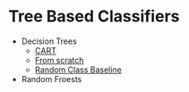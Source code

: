 # Tree Based Classifiers

* Decision Trees
  * [CART](https://www.stat.wisc.edu/~loh/treeprogs/guide/wires11.pdf)
  * [From scratch](https://machinelearningmastery.com/implement-decision-tree-algorithm-scratch-python/)
  * [Random Class Baseline](https://machinelearningmastery.com/implement-baseline-machine-learning-algorithms-scratch-python/)
* Random Froests
